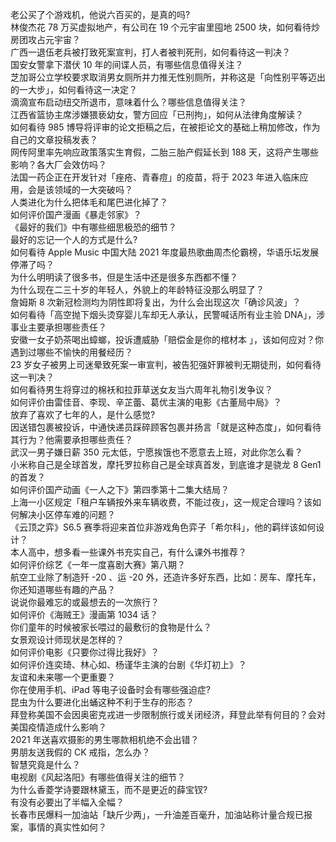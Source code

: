 老公买了个游戏机，他说六百买的，是真的吗?  
林俊杰花 78 万买虚拟地产，有公司在 19 个元宇宙里囤地 2500 块，如何看待炒房团攻占元宇宙？  
广西一退伍老兵被打致死案宣判，打人者被判死刑，如何看待这一判决？  
国安女警拿下潜伏 10 年的间谍人员，有哪些信息值得关注？  
芝加哥公立学校要求取消男女厕所并力推无性别厕所，并称这是「向性别平等迈出的一大步」，如何看待这一决定？  
滴滴宣布启动纽交所退市，意味着什么？哪些信息值得关注？  
江西省篮协主席涉嫌猥亵幼女，警方回应「已刑拘」，如何从法律角度解读？  
如何看待 985 博导将评审的论文拒稿之后，在被拒论文的基础上稍加修改，作为自己的文章投稿发表？  
网传阿里率先响应政策落实生育假，二胎三胎产假延长到 188 天，这将产生哪些影响？各大厂会效仿吗？  
法国一药企正在开发针对「痤疮、青春痘」的疫苗，将于 2023 年进入临床应用，会是该领域的一大突破吗？  
人类进化为什么把体毛和尾巴进化掉了？  
如何评价国产漫画《暴走邻家》？  
《最好的我们》中有哪些细思极恐的细节？  
最好的忘记一个人的方式是什么?  
如何看待 Apple Music 中国大陆 2021 年度最热歌曲周杰伦霸榜，华语乐坛发展停滞了吗？  
为什么明明读了很多书，但是生活中还是很多东西都不懂？  
为什么现在二三十岁的年轻人，外貌上的年龄特征没那么明显了？  
詹姆斯 8 次新冠检测均为阴性即将复出，为什么会出现这次「确诊风波」？  
如何看待「高空抛下烟头烫穿婴儿车却无人承认，民警喊话所有业主验 DNA」，涉事业主要承担哪些责任？  
安徽一女子奶茶喝出蟑螂，投诉遭威胁「赔偿金是你的棺材本 」，该如何应对？你遇到过哪些不愉快的用餐经历？  
23 岁女子被男上司迷晕致死案一审宣判，被告犯强奸罪被判无期徒刑，如何看待这一判决？  
如何看待男生将穿过的棉袄和拉菲草送女友当六周年礼物引发争议？  
如何评价由雷佳音、李现、辛芷蕾、葛优主演的电影《古董局中局》？  
放弃了喜欢了七年的人，是什么感觉?  
因送错包裹被投诉，中通快递员踩碎顾客包裹并扬言「就是这种态度」，如何看待其行为？他需要承担哪些责任？  
武汉一男子嫌日薪 350 元太低，宁愿挨饿也不愿意去上班，对此你怎么看？  
小米称自己是全球首发，摩托罗拉称自己是全球真首发，到底谁才是骁龙 8 Gen1 的首发？  
如何评价国产动画《一人之下》第四季第十二集大结局？  
上海一小区规定「租户车辆按外来车辆收费，不能过夜」，这一规定合理吗？该如何解决小区停车难的问题？  
《云顶之弈》S6.5 赛季将迎来首位非游戏角色弈子「希尔科」，他的羁绊该如何设计？  
本人高中，想多看一些课外书充实自己，有什么课外书推荐？  
如何评价综艺《一年一度喜剧大赛》第八期？  
航空工业除了制造歼 -20 、运 -20 外，还造许多好东西，比如：房车、摩托车，你还知道哪些有趣的产品？  
说说你最难忘的或最想去的一次旅行？  
如何评价《海贼王》漫画第 1034 话？  
你们童年的时候被家长喂过的最敷衍的食物是什么？  
女景观设计师现状是怎样的？  
如何评价电影《只要你过得比我好》？  
如何评价连奕琦、林心如、杨谨华主演的台剧《华灯初上》？  
友谊和未来哪一个更重要？  
你在使用手机、iPad 等电子设备时会有哪些强迫症?  
昆虫为什么要进化出蛹这种不利于生存的形态？  
拜登称美国不会因奥密克戎进一步限制旅行或关闭经济，拜登此举有何目的？会对美国疫情造成什么影响？  
2021 年送喜欢摄影的男生哪款相机绝不会出错？  
男朋友送我假的 CK 戒指，怎么办？  
智慧究竟是什么？  
电视剧《风起洛阳》有哪些值得关注的细节？  
为什么香菱学诗要跟林黛玉，而不是更近的薛宝钗?  
有没有必要出了半幅入全幅？  
长春市民爆料一加油站「缺斤少两」，一升油差百毫升，加油站称计量合规已报案，事情的真实性如何？  
